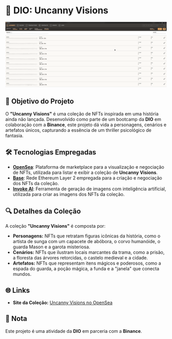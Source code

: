 <!-- Projeto Finalizado -->
# 🎨 DIO: Uncanny Visions
<div align="center">
  <img src="thumb.png" alt="Uncanny Visions Banner"/>
</div>

## 🎯 Objetivo do Projeto
O **"Uncanny Visions"** é uma coleção de NFTs inspirada em uma história ainda não lançada. Desenvolvido como parte de um bootcamp da **DIO** em colaboração com a **Binance**, este projeto dá vida a personagens, cenários e artefatos únicos, capturando a essência de um thriller psicológico de fantasia.

## 🛠 Tecnologias Empregadas
- **[OpenSea](https://opensea.io/)**: Plataforma de marketplace para a visualização e negociação de NFTs, utilizada para listar e exibir a coleção de **Uncanny Visions**.
- **[Base](https://base.org/)**: Rede Ethereum Layer 2 empregada para a criação e negociação dos NFTs da coleção.
- **[Invoke AI](https://app.invoke.ai/)**: Ferramenta de geração de imagens com inteligência artificial, utilizada para criar as imagens dos NFTs da coleção.

## 🔍 Detalhes da Coleção
A coleção **"Uncanny Visions"** é composta por:
- **Personagens:** NFTs que retratam figuras icônicas da história, como o artista de sunga com um capacete de abóbora, o corvo humanóide, o guarda Mason e a garota misteriosa.
- **Cenários:** NFTs que ilustram locais marcantes da trama, como a prisão, a floresta das árvores retorcidas, o castelo medieval e a cidade.
- **Artefatos:** NFTs que representam itens mágicos e poderosos, como a espada do guarda, a poção mágica, a funda e a "janela" que conecta mundos.

## 🌐 Links
- **Site da Coleção:** [Uncanny Visions no OpenSea](https://opensea.io/collection/uncanny-visions)

## 📝 Nota
Este projeto é uma atividade da **DIO** em parceria com a **Binance**.
